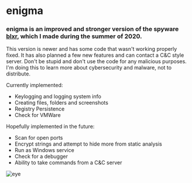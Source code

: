 # enigma
### enigma is an improved and stronger version of the spyware [blxr](https://github.com/blueshark42/blxr), which I made during the summer of 2020. 

This version is newer and has some code that wasn't working properly fixed. It has also planned a few new features and can contact a C&C style server.
Don't be stupid and don't use the code for any malicious purposes. I'm doing this to learn more about cybersecurity and malware, not to distribute.

Currently implemented:
- Keylogging and logging system info
- Creating files, folders and screenshots
- Registry Persistence
- Check for VMWare

Hopefully implemented in the future: 
- Scan for open ports
- Encrypt strings and attempt to hide more from static analysis
- Run as Windows service
- Check for a debugger
- Ability to take commands from a C&C server

![eye](https://user-images.githubusercontent.com/51487866/115585345-cd381e80-a2cb-11eb-9563-b8b711796784.jpg)
